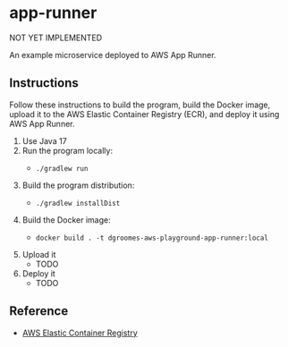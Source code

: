 # app-runner

NOT YET IMPLEMENTED

An example microservice deployed to AWS App Runner.

## Instructions

Follow these instructions to build the program, build the Docker image, upload it to the AWS Elastic Container Registry (ECR), and
deploy it using AWS App Runner. 

1. Use Java 17
2. Run the program locally:
   * ```shell
     ./gradlew run
     ```
4. Build the program distribution:
   * ```shell
     ./gradlew installDist
     ```
5. Build the Docker image:
   * ```shell
     docker build . -t dgroomes-aws-playground-app-runner:local
     ```
6. Upload it
   * TODO
7. Deploy it
   * TODO


## Reference

* [AWS Elastic Container Registry](https://aws.amazon.com/ecr/)
